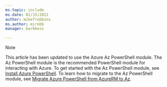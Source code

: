 ```yaml
---
ms.topic: include
ms.date: 01/15/2021
author: mikefrobbins
ms.author: mirobb
manager: barbkess

---
```

> [!NOTE]
> This article has been updated to use the Azure Az PowerShell module. The Az PowerShell module is
> the recommended PowerShell module for interacting with Azure. To get started with the Az
> PowerShell module, see [Install Azure PowerShell](/powershell/azure/install-az-ps). To learn how
> to migrate to the Az PowerShell module, see
> [Migrate Azure PowerShell from AzureRM to Az](/powershell/azure/migrate-from-azurerm-to-az).